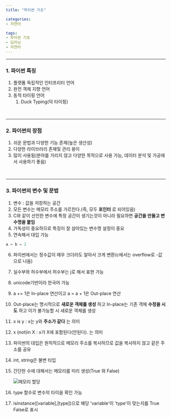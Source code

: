 ```yaml
---
title: "파이썬 기초"

categories:
- 자연어

tags:
- 파이썬 기초
- 딥러닝
- 자연어
---
```


***

### 1. 파이썬 특징
1. 플랫폼 독립적인 인터프리터 언어
2. 완전 객체 지향 언어
3. 동적 타이핑 언어
    1. Duck Typing(덕 타이핑)
<br/>

***

### 2. 파이썬의 장점
1. 쉬운 문법과 다양한 기능 존재(높은  생산성)
2. 다양한 라이브러리 존재및 관리 용이
3. 많이 사용됨(분야를 가리지 않고 다양한 목적으로 사용 가능, 데이터 분석 및 가공에서 사용하기 좋음)
<br/>


***

### 3. 파이썬의 변수 및 문법
1. 변수 : 값을 저장하는 공간
2. 모든 변수는 메모리 주소를 가르친다.(즉, 모두 __포인터__ 로 되어있음)
3. C와 같이 선언한 변수에 특정 공간이 생기는것이 아니라 필요하면 __공간을 만들고 변수명을 붙임__
4. 가독성이 중요하므로 특징이 잘 살아있는 변수명 설정이 중요
5. 연속해서 대입 가능
```python
a = b = 2
```
6. 파이썬에서는 정수값이 매우 크더라도 알아서 크게 변환(c에서는 overflow로 -값으로 나옴)
7. 실수부와 허수부에서 허수부는 j로 해서 표현 가능
8. unicode기반이라 한국어 가능
9. a += 1은 In-place 연산이고 a = a + 1은 Out-place 연산
10. Out-place는 명시적으로 __새로운 객체를 생성__ 하고 In-place는 기존 객체 __수정을 시도__ 하고 이가 불가능할 시 새로운 객체를 생성
11. x is y : x는 y와 __주소가 같다__ 는 의미
12. x (not)in X : x가 X에 포함된다(안된다). 는 의미
13. 파이썬의 대입은 원칙적으로 메모리 주소를 복사하므로 값을 복사하지 않고 같은 주소를 공유
14. int, string은 불변 타입
15. 간단한 수에 대해서는 메모리를 미리 생성(True 와 False)

    ![메모리 할당]("/image/new_alloc.PNG")
16. type 함수로 변수의 타이을 확인 가능
17. isinstance([variable],[type])으로 해당 'variable'이 'type'이 맞는지를 True False로 표시 
